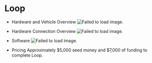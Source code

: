 # Loop
- Hardware and Vehicle Overview
![Failed to load image.](https://raw.githubusercontent.com/ApolloAuto/apollo/master/docs/demo_guide/images/Hardware_overview_3_5.png)

- Hardware Connection Overview
![Failed to load image.](https://raw.githubusercontent.com/ApolloAuto/apollo/master/docs/demo_guide/images/Hardware_connection_3_5_1.png)

- Software
![Failed to load image.](https://raw.githubusercontent.com/ApolloAuto/apollo/master/docs/demo_guide/images/Apollo_3_5_software_architecture.png)

- Pricing
Approximately $5,000 seed money and $7,000 of funding to complete Loop.
